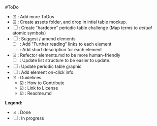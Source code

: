 #ToDo

+ ☑ : Add more ToDos
+ ☑ : Create assets folder, and drop in intial table mockup.
+ ☐ : Create "hardcore" periodic table challenge (Map terms to *actual* atomic symbols)
+ ☐ : Suggest / amend elements
    + ☐ : Add "Further reading" links to each element
    + ☐ : Add short description for each element
+ ☑ : Refector elements.md to be more human-friendly
    + ☐ : Update list structure to be easier to update.
+ ☐ : Update periodic table graphic
+ ☐ : Add element on-click info
+ ☑ : Guidelines
    + ☑ : How to Contribute
    + ☑ : Link to License
    + ☑ : Readme.md

**Legend:**

+ ☑ : Done
+ ☐ : In progress
